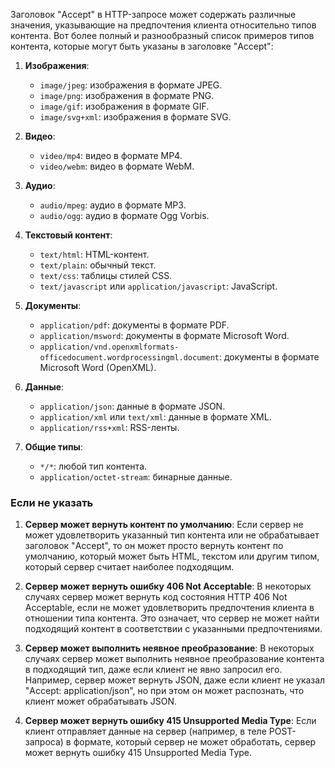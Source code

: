 Заголовок "Accept" в HTTP-запросе может содержать различные значения, указывающие на предпочтения клиента относительно типов контента. Вот более полный и разнообразный список примеров типов контента, которые могут быть указаны в заголовке "Accept":

1. **Изображения**:
   - `image/jpeg`: изображения в формате JPEG.
   - `image/png`: изображения в формате PNG.
   - `image/gif`: изображения в формате GIF.
   - `image/svg+xml`: изображения в формате SVG.

2. **Видео**:
   - `video/mp4`: видео в формате MP4.
   - `video/webm`: видео в формате WebM.

3. **Аудио**:
   - `audio/mpeg`: аудио в формате MP3.
   - `audio/ogg`: аудио в формате Ogg Vorbis.

4. **Текстовый контент**:
   - `text/html`: HTML-контент.
   - `text/plain`: обычный текст.
   - `text/css`: таблицы стилей CSS.
   - `text/javascript` или `application/javascript`: JavaScript.

5. **Документы**:
   - `application/pdf`: документы в формате PDF.
   - `application/msword`: документы в формате Microsoft Word.
   - `application/vnd.openxmlformats-officedocument.wordprocessingml.document`: документы в формате Microsoft Word (OpenXML).

6. **Данные**:
   - `application/json`: данные в формате JSON.
   - `application/xml` или `text/xml`: данные в формате XML.
   - `application/rss+xml`: RSS-ленты.

7. **Общие типы**:
   - `*/*`: любой тип контента.
   - `application/octet-stream`: бинарные данные.

### Если не указать

1. **Сервер может вернуть контент по умолчанию**: Если сервер не может удовлетворить указанный тип контента или не обрабатывает заголовок "Accept", то он может просто вернуть контент по умолчанию, который может быть HTML, текстом или другим типом, который сервер считает наиболее подходящим.
    
2. **Сервер может вернуть ошибку 406 Not Acceptable**: В некоторых случаях сервер может вернуть код состояния HTTP 406 Not Acceptable, если не может удовлетворить предпочтения клиента в отношении типа контента. Это означает, что сервер не может найти подходящий контент в соответствии с указанными предпочтениями.
    
3. **Сервер может выполнить неявное преобразование**: В некоторых случаях сервер может выполнить неявное преобразование контента в подходящий тип, даже если клиент не явно запросил его. Например, сервер может вернуть JSON, даже если клиент не указал "Accept: application/json", но при этом он может распознать, что клиент может обрабатывать JSON.
    
4. **Сервер может вернуть ошибку 415 Unsupported Media Type**: Если клиент отправляет данные на сервер (например, в теле POST-запроса) в формате, который сервер не может обработать, сервер может вернуть ошибку 415 Unsupported Media Type.
